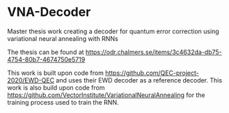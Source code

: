 # VNA-Decoder
Master thesis work creating a decoder for quantum error correction using variational neural annealing with RNNs

The thesis can be found at https://odr.chalmers.se/items/3c4632da-db75-4754-80b7-4674750e5719

This work is built upon code from https://github.com/QEC-project-2020/EWD-QEC and uses their EWD decoder as a reference decoder.
This work is also build upon code from https://github.com/VectorInstitute/VariationalNeuralAnnealing for the training process used to train the RNN.




